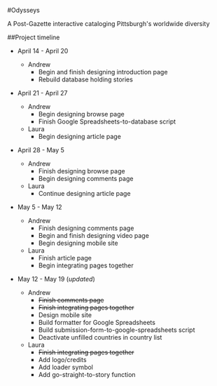 #Odysseys

A Post-Gazette interactive cataloging Pittsburgh's worldwide diversity 

##Project timeline

- April 14 - April 20
  - Andrew
    - Begin and finish designing introduction page
    - Rebuild database holding stories

- April 21 - April 27
  - Andrew
    - Begin designing browse page
    - Finish Google Spreadsheets-to-database script
  - Laura
    - Begin designing article page

- April 28 - May 5
  - Andrew
    - Finish designing browse page
    - Begin designing comments page
  - Laura
    - Continue designing article page

- May 5 - May 12
  - Andrew
    - Finish designing comments page
    - Begin and finish designing video page
    - Begin designing mobile site
  - Laura
    - Finish article page
    - Begin integrating pages together

- May 12 - May 19 (*updated*)
  - Andrew
    - ~~Finish comments page~~
    - ~~Finish integrating pages together~~
	- Design mobile site
	- Build formatter for Google Spreadsheets
	- Build submission-form-to-google-spreadsheets script
	- Deactivate unfilled countries in country list
  - Laura
    - ~~Finish integrating pages together~~
	- Add logo/credits
	- Add loader symbol
	- Add go-straight-to-story function

